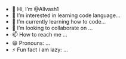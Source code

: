 - 👋 Hi, I’m @Allvash1
- 👀 I’m interested in learning code language...
- 🌱 I’m currently learning how to code...
- 💞️ I’m looking to collaborate on ...
- 📫 How to reach me ...
- 😄 Pronouns: ...
- ⚡ Fun fact I am lazy: ...

<!---
Allvash1/Allvash1 is a ✨ special ✨ repository because its `README.md` (this file) appears on your GitHub profile.
You can click the Preview link to take a look at your changes.
--->
